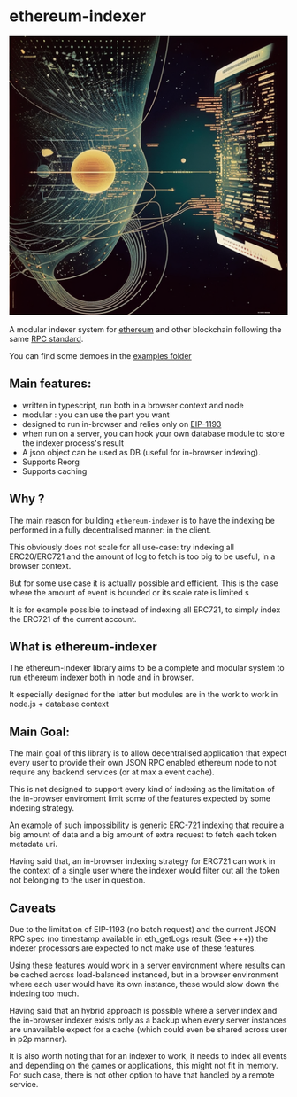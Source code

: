 # ethereum-indexer

![Indexing Anywhere](media/images/datastream.png)

A modular indexer system for [ethereum](https://ethereum.org) and other blockchain following the same [RPC standard](https://ethereum.org/en/developers/docs/apis/json-rpc/).

You can find some demoes in the [examples folder](./examples/)

## Main features:

- written in typescript, run both in a browser context and node
- modular : you can use the part you want
- designed to run in-browser and relies only on [EIP-1193](https://eips.ethereum.org/EIPS/eip-1193)
- when run on a server, you can hook your own database module to store the indexer process's result
- A json object can be used as DB (useful for in-browser indexing).
- Supports Reorg
- Supports caching

## Why ?

The main reason for building `ethereum-indexer` is to have the indexing be performed in a fully decentralised manner: in the client.

This obviously does not scale for all use-case: try indexing all ERC20/ERC721 and the amount of log to fetch is too big to be useful, in a browser context.

But for some use case it is actually possible and efficient. This is the case where the amount of event is bounded or its scale rate is limited s

It is for example possible to instead of indexing all ERC721, to simply index the ERC721 of the current account.

## What is ethereum-indexer

The ethereum-indexer library aims to be a complete and modular system to run ethereum indexer both in node and in browser.

It especially designed for the latter but modules are in the work to work in node.js + database context

## Main Goal:

The main goal of this library is to allow decentralised application that expect every user to provide their own JSON RPC enabled ethereum node to not require any backend services (or at max a event cache).

This is not designed to support every kind of indexing as the limitation of the in-browser enviroment limit some of the features expected by some indexing strategy.

An example of such impossibility is generic ERC-721 indexing that require a big amount of data and a big amount of extra request to fetch each token metadata uri.

Having said that, an in-browser indexing strategy for ERC721 can work in the context of a single user where the indexer would filter out all the token not belonging to the user in question.

## Caveats

Due to the limitation of EIP-1193 (no batch request) and the current JSON RPC spec (no timestamp available in eth_getLogs result (See +++)) the indexer processors are expected to not make use of these features.

Using these features would work in a server environment where results can be cached across load-balanced instanced, but in a browser environment where each user would have its own instance, these would slow down the indexing too much.

Having said that an hybrid approach is possible where a server index and the in-browser indexer exists only as a backup when every server instances are unavailable expect for a cache (which could even be shared across user in p2p manner).

It is also worth noting that for an indexer to work, it needs to index all events and depending on the games or applications, this might not fit in memory. For such case, there is not other option to have that handled by a remote service.
